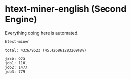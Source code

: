 # htext-miner-english (Second Engine)

Everything doing here is automated.

```
htext-miner

total: 4326/9523 (45.42686128320908%)

job0: 973
job1: 1101
job2: 1473
job3: 779
```